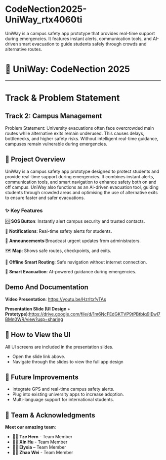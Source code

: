 # CodeNection2025-UniWay_rtx4060ti
UniWay is a campus safety app prototype that provides real-time support during emergencies. It features instant alerts, communication tools, and AI-driven smart evacuation to guide students safely through crowds and alternative routes.
# 🚀 **UniWay: CodeNection 2025**
-----------------------------------------
# **Track & Problem Statement**

## **Track 2: Campus Management**

Problem Statement: University evacuations often face overcrowded main routes while alternative exits remain underused. This causes delays, bottlenecks, and higher safety risks. Without intelligent real-time guidance, campuses remain vulnerable during emergencies.

## 🔹 **Project Overview**
UniWay is a campus safety app prototype designed to protect students and provide real-time support during emergencies. It combines instant alerts, communication tools, and smart navigation to enhance safety both on and off campus.
UniWay also functions as an AI-driven evacuation tool, guiding students through crowded areas and optimising the use of alternative exits to ensure faster and safer evacuations.

### ✨ **Key Features**
🆘 **SOS Button**: Instantly alert campus security and trusted contacts.

🔔 **Notifications**: Real-time safety alerts for students.

📢 **Announcements**:Broadcast urgent updates from administrators.

🗺️ **Map**: Shows safe routes, checkpoints, and exits.

📡 **Offline Smart Routing**: Safe navigation without internet connection.

🛟 **Smart Evacuation**: AI-powered guidance during emergencies.

## **Demo And Documentation**

**Video Presentation**: https://youtu.be/HzrItxfvTAs

**Presentation Slide (UI Design + Prototype)**:https://drive.google.com/file/d/1m6NcFEdGKTVP9tPBtbIq9IEwI7BMn0WR/view?usp=sharing 

## 🔹 **How to View the UI**
 All UI screens are included in the presentation slides.

- Open the slide link above.
- Navigate through the slides to view the full app design

## 🔹 **Future Improvements**

- Integrate GPS and real-time campus safety alerts.
- Plug into existing university apps to increase adoption.
- Multi-language support for international students.

## 🌟 **Team & Acknowledgments**
**Meet our amazing team**:

- 👨‍💻 **Tze Hern** - Team Member
- 👩‍💻 **Xin Hu** - Team Member
- 👩‍💻 **Elysia** – Team Member
- 👨‍💻 **Zhao Wei** - Team Member
